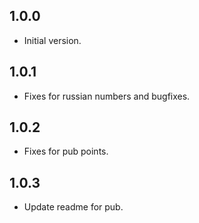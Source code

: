 ## 1.0.0
- Initial version.

## 1.0.1
- Fixes for russian numbers and bugfixes.

## 1.0.2
- Fixes for pub points.

## 1.0.3
- Update readme for pub.